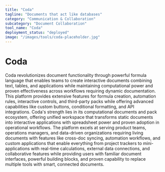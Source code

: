 ```yaml
---
title: "Coda"
tagline: "Documents that act like databases"
category: "Communication & Collaboration"
subcategory: "Document Collaboration"
tool_name: "Coda"
deployment_status: "deployed"
image: "/images/tools/coda-placeholder.jpg"
---
```


# Coda

Coda revolutionizes document functionality through powerful formula language that enables teams to create interactive documents combining text, tables, and applications while maintaining computational power and proven effectiveness across workflows requiring dynamic documentation. This platform provides extensive features for formula creation, automation rules, interactive controls, and third-party packs while offering advanced capabilities like custom buttons, conditional formatting, and API integrations. Coda's strength lies in its computational documents and pack ecosystem, offering unified workspace that transforms static documents into interactive applications with spreadsheet power and proven adoption in operational workflows. The platform excels at serving product teams, operations managers, and data-driven organizations requiring living documents with features like cross-doc syncing, automation workflows, and custom applications that enable everything from project trackers to mini-applications with real-time calculations, external data connections, and collaborative features while providing users with familiar document interfaces, powerful building blocks, and proven capability to replace multiple tools with smart, connected documents.